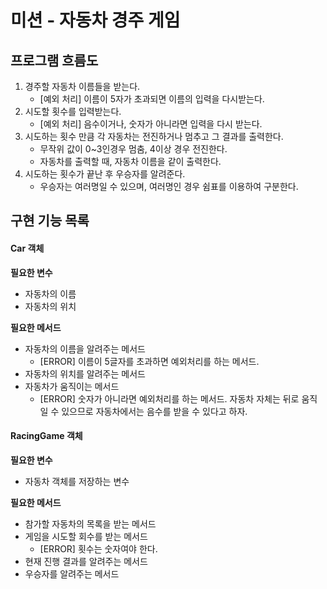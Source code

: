 # 미션 - 자동차 경주 게임



## 프로그램 흐름도

1. 경주할 자동차 이름들을 받는다.
   - [예외 처리] 이름이 5자가 초과되면 이름의 입력을 다시받는다.
2. 시도할 횟수를 입력받는다.
   - [예외 처리] 음수이거나, 숫자가 아니라면 입력을 다시 받는다.
3. 시도하는 횟수 만큼 각 자동차는 전진하거나 멈추고 그 결과를 출력한다.
   - 무작위 값이 0~3인경우 멈춤, 4이상 경우 전진한다.
   - 자동차를 출력할 때, 자동차 이름을 같이 출력한다.
4. 시도하는 횟수가 끝난 후 우승자를 알려준다.
   - 우승자는 여러명일 수 있으며, 여러명인 경우 쉼표를 이용하여 구분한다.



## 구현 기능 목록



#### Car 객체

**필요한 변수**

- 자동차의 이름
- 자동차의 위치

**필요한 메서드**

- 자동차의 이름을 알려주는 메서드
  - [ERROR] 이름이 5글자를 초과하면 예외처리를 하는 메서드.
- 자동차의 위치를 알려주는 메서드
- 자동차가 움직이는 메서드
  - [ERROR] 숫자가 아니라면 예외처리를 하는 메서드. 자동차 자체는 뒤로 움직일 수 있으므로 자동차에서는 음수를 받을 수 있다고 하자.



#### RacingGame 객체

**필요한 변수**

- 자동차 객체를 저장하는 변수

**필요한 메서드**

- 참가할 자동차의 목록을 받는 메서드
- 게임을 시도할 회수를 받는 메서드
  - [ERROR] 횟수는 숫자여야 한다.
- 현재 진행 결과를 알려주는 메서드
- 우승자를 알려주는 메서드